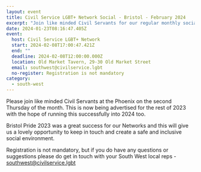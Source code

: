 ```yaml
---
layout: event
title: Civil Service LGBT+ Network Social - Bristol - February 2024
excerpt: "Join like minded Civil Servants for our regular monthly social in Bristol. "
date: 2024-01-23T08:16:47.405Z
event:
  host: Civil Service LGBT+ Network
  start: 2024-02-08T17:00:47.421Z
  end: ""
  deadline: 2024-02-08T12:00:00.000Z
  location: Old Market Tavern, 29-30 Old Market Street
  email: southwest@civilservice.lgbt
  no-register: Registration is not mandatory
category:
  - south-west
---
```

P﻿lease join like minded Civil Servants at the Phoenix on the second Thursday of the month. T﻿his is now being advertised for the rest of 2023 with the hope of running this successfully into 2024 too. 

B﻿ristol Pride 2023 was a great success for our Networks and this will give us a lovely opportunity to keep in touch and create a safe and inclusive social environment.

R﻿egistration is not mandatory, but if you do have any questions or suggestions please do get in touch with your South West local reps - [southwest@civilservice.lgbt](mailto:southwest@civilservice.lgbt)
